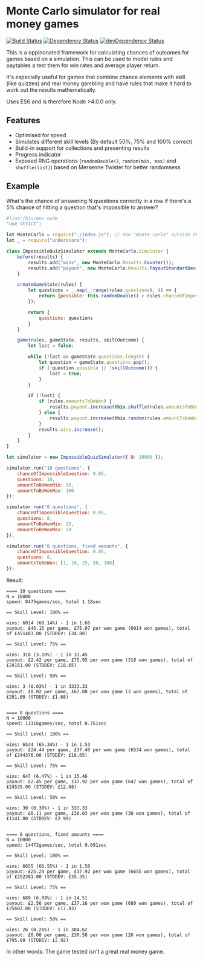# Monte Carlo simulator for real money games

[![Build Status](https://travis-ci.org/Gamevy/monte-carlo.svg?branch=master)](https://travis-ci.org/Gamevy/monte-carlo)
[![Dependency Status](https://david-dm.org/Gamevy/monte-carlo.svg)](https://david-dm.org/marekventur/dependency-updater)
[![devDependency Status](https://david-dm.org/Gamevy/monte-carlo/dev-status.svg)](https://david-dm.org/marekventur/dependency-updater#info=devDependencies)

This is a oppinonated framework for calculating chances of outcomes for games based on a simulation. This can be used to model rules and paytables a test them for win rates and average player return.

It's especially useful for games that combine chance elements with skill (like quizzes) and real money gambling and have rules that make it hard to work out the results mathematically.

Uses ES6 and is therefore Node >4.0.0 only.

## Features

* Optimised for speed
* Simulates different skill levels (By default 50%, 75% and 100% correct)
* Build-in support for collections and presenting results
* Progress indicator
* Exposed RNG operations (```randomDouble()```, ```random(min, max)``` and ```shuffle(list)```) based on Mersenne Twister for better randomness

## Example

What's the chance of answering N questions correctly in a row if there's a 5% chance of hitting a question that's impossible to answer?

```javascript
#!/usr/bin/env node
"use strict";

let MonteCarlo = require("./index.js"); // Use "monte-carlo" outside this repo
let _ = require("underscore");

class ImpossibleQuizSimulator extends MonteCarlo.Simulator {
    before(results) {
        results.add("wins", new MonteCarlo.Results.Counter());
        results.add("payout", new MonteCarlo.Results.PayoutStandardDeviationCounter());
    }

    createGameState(rules) {
        let questions = _.map(_.range(rules.questions), () => {
            return {possible: this.randomDouble() > rules.chanceOfImpossibleQuestion};
        });

        return {
            questions: questions
        }
    }

    game(rules, gameState, results, skillOutcome) {
        let lost = false;

        while (!lost && gameState.questions.length) {
            let question = gameState.questions.pop();
            if (!question.possible || !skillOutcome()) {
                lost = true;
            }
        }

        if (!lost) {
            if (rules.amountsToBeWon) {
                results.payout.increase(this.shuffle(rules.amountsToBeWon)[0]);
            } else {
                results.payout.increase(this.random(rules.amountToBeWonMin, rules.amountToBeWonMax));
            }
            results.wins.increase();
        }
    }
}

let simulator = new ImpossibleQuizSimulator({ N: 10000 });

simulator.run("10 questions", {
    chanceOfImpossibleQuestion: 0.05,
    questions: 10,
    amountToBeWonMin: 50,
    amountToBeWonMax: 100
});

simulator.run("8 questions", {
    chanceOfImpossibleQuestion: 0.05,
    questions: 8,
    amountToBeWonMin: 25,
    amountToBeWonMax: 50
});

simulator.run("8 questions, fixed amounts", {
    chanceOfImpossibleQuestion: 0.05,
    questions: 8,
    amountsToBeWon: [1, 10, 25, 50, 100]
});


```

Result:
```
==== 10 questions ====
N = 10000
speed: 8475games/sec, total 1.18sec

== Skill Level: 100% ==

wins: 6014 (60.14%) - 1 in 1.66
payout: £45.15 per game, £75.07 per won game (6014 won games), total of £451483.00 (STDDEV: £34.88)

== Skill Level: 75% ==

wins: 318 (3.18%) - 1 in 31.45
payout: £2.42 per game, £75.95 per won game (318 won games), total of £24151.00 (STDDEV: £18.65)

== Skill Level: 50% ==

wins: 3 (0.03%) - 1 in 3333.33
payout: £0.02 per game, £67.00 per won game (3 won games), total of £201.00 (STDDEV: £1.68)


==== 8 questions ====
N = 10000
speed: 13316games/sec, total 0.751sec

== Skill Level: 100% ==

wins: 6534 (65.34%) - 1 in 1.53
payout: £24.44 per game, £37.40 per won game (6534 won games), total of £244376.00 (STDDEV: £16.65)

== Skill Level: 75% ==

wins: 647 (6.47%) - 1 in 15.46
payout: £2.45 per game, £37.92 per won game (647 won games), total of £24535.00 (STDDEV: £12.68)

== Skill Level: 50% ==

wins: 30 (0.30%) - 1 in 333.33
payout: £0.11 per game, £38.03 per won game (30 won games), total of £1141.00 (STDDEV: £2.99)


==== 8 questions, fixed amounts ====
N = 10000
speed: 14472games/sec, total 0.691sec

== Skill Level: 100% ==

wins: 6655 (66.55%) - 1 in 1.50
payout: £25.24 per game, £37.92 per won game (6655 won games), total of £252381.00 (STDDEV: £35.35)

== Skill Level: 75% ==

wins: 689 (6.89%) - 1 in 14.51
payout: £2.56 per game, £37.16 per won game (689 won games), total of £25602.00 (STDDEV: £17.83)

== Skill Level: 50% ==

wins: 26 (0.26%) - 1 in 384.62
payout: £0.08 per game, £30.58 per won game (26 won games), total of £795.00 (STDDEV: £2.92)
```

In other words: The game tested isn't a great real money game.
